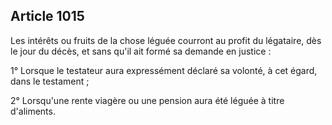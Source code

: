 Article 1015
----
Les intérêts ou fruits de la chose léguée courront au profit du légataire, dès
le jour du décès, et sans qu'il ait formé sa demande en justice :

1° Lorsque le testateur aura expressément déclaré sa volonté, à cet égard, dans
le testament ;

2° Lorsqu'une rente viagère ou une pension aura été léguée à titre d'aliments.
